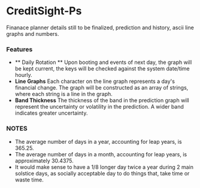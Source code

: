 # CreditSight-Ps
Finanace planner details still to be finalized, prediction and history, ascii line graphs and numbers.

### Features
- ** Daily Rotation ** Upon booting and events of next day, the graph will be kept current, the keys will be checked against the system date/time hourly.
- **Line Graphs** Each character on the line graph represents a day's financial change. The graph will be constructed as an array of strings, where each string is a line in the graph.
- **Band Thickness** The thickness of the band in the prediction graph will represent the uncertainty or volatility in the prediction. A wider band indicates greater uncertainty.

### NOTES
* The average number of days in a year, accounting for leap years, is 365.25.
* The average number of days in a month, accounting for leap years, is approximately 30.4375.
* It would make sense to have a 1/8 longer day twice a year during 2 main solstice days, as socially acceptable day to do things that, take time or waste time.
